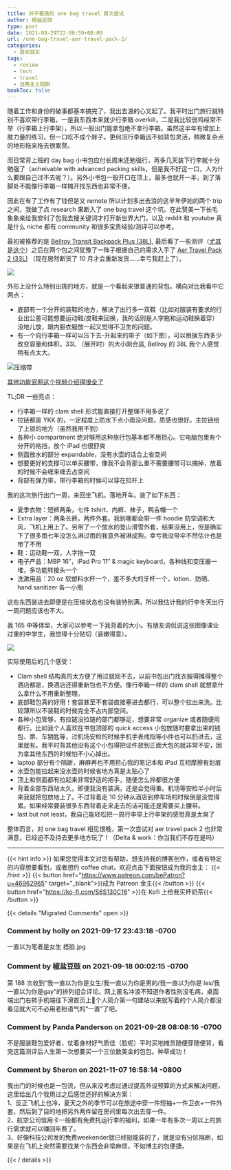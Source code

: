 ```yaml
---
title: 并不极简的 one bag travel 首次尝试
author: 椒盐豆豉
type: post
date: 2021-08-29T22:00:59+00:00
url: /one-bag-travel-aer-travel-pack-2/
categories:
  - 喜欢就买
tags:
  - review
  - tech
  - travel
  - 消费主义陷阱
bookToc: false
---
```

随着工作和身份的破事都基本搞完了，我出去浪的心又起了。我平时出门旅行就特别不喜欢带行李箱，一是我东西本来就少行李箱 overkill，二是我比较弱鸡经常不举（行李箱上行李架），所以一般出门能拿包绝不拿行李箱。虽然这半年有增加上肢力量的练习，但一口吃不成个胖子。更何况行李箱远不如背包灵活，稍微复杂点的地形拖来拖去很累赘。

而日常背上班的 day bag 小书包应付长周末还勉强行，再多几天装下行李就十分勉强了（acheivable with advanced packing skills，但是我不好这一口，人为什么要跟自己过不去呢？）。另外小书包一般开口在顶上，最多也就开一半，到了落脚处不能像行李箱一样摊开找东西也非常不便。

因此在有了工作有了钱但是又 remote 所以计划多出去浪的这半年伊始的两个 trip 之间，我做了点 research 果断入了 one bag travel 这个坑。在此赞美一下长毛象象亲给我安利了包我去搜关键词才打开新世界大门，以及 reddit 和 youtube 真是什么 niche 都有 community 和很多宝贵经验/测评可以参考。

最初被推荐的是 [Bellroy Transit Backpack Plus (38L)](https://amzn.to/2WALJAY), 最后看了一些测评（[尤其是这个](https://youtu.be/_8Dzx-sgQjU)）之后在两个包之间犹豫了一阵子根据自己的需求入手了 [Aer Travel Pack 2 (33L)](https://www.aersf.com/travel-pack-2-gray) （现在居然断货了 10 月才会重新发货……幸亏我赶上了）。

![](https://s3.nl-ams.scw.cloud/mtfront-blog/2021/08/Screen-Shot-2021-08-29-at-2.54.56-PM-940x1024.png)

外形上没什么特别出挑的地方，就是一个看起来很普通的背包。横向对比我看中它两点：

- 底部有一个分开的装鞋的地方，解决了出行多一双鞋（比如对服装有要求的行业出公差可能想要运动鞋/皮鞋来回换，我的话则是人字拖和运动鞋换着穿）没地儿放，跟内胆衣服放一起又觉得不卫生的问题。
- 有一个向行李箱一样可以压下去-升起来的带子（如下图），可以根据东西多少改变容量和体积。33L （展开时）的大小刚合适, Bellroy 的 38L 我个人感觉稍有点太大。

![压缩带](https://images.squarespace-cdn.com/content/v1/5362a66ee4b05f0813543305/1533258160331-QW3ZOX20COCBTZLYC3RW/22007_tp2_gray_compression.JPG?format=1000w)

[其他功能官网这个视频介绍得很全了](https://youtu.be/mzrvJX-O5DY)

TL;DR 一些亮点：

- 行李箱一样的 clam shell 形式能直接打开整理不用多说了
- 拉链都是 YKK 的，一定程度上防水下点小雨没问题，质感也很好。主拉链给了上锁的地方（虽然我用不到）
- 各种小 compartment 绝对够用这种旅行包基本都不用担心。它电脑包里有个分开的格挡，放个 iPad 也很舒爽
- 侧面放水的部分 expandable，没有水壶的话合上省空间
- 想要更好的支撑可以单买腰带，像我不会背那么重不需要腰带可以摘掉，放着的时候不会缠来缠去占空间
- 背部有弹力带，带行李箱的时候可以穿在拉杆上

我的这次旅行出门一周，来回坐飞机，落地开车。装了如下东西：

- 夏季衣物：短裤两条，七件 tshirt、内裤、袜子，鸭舌帽一个
- Extra layer：两条长裤，两件外套。我到哪都会带一件 hoodie 防空调和大风，飞机上用上了。另带了一个放水的登山滑雪外套，结果没用上，但是确实下了很多雨七年没怎么淋过雨的我意外被淋成狗。幸亏我没带伞不然估计也是带了不用
- 鞋：运动鞋一双，人字拖一双
- 电子产品：MBP 16″，iPad Pro 11″ & magic keyboard，各种线和变压器一堆，多功能转接头一个
- 洗漱用品：20 oz 软塑料水杯一个，差不多大的牙杯一个，lotion、防晒、hand sanitizer 各一小瓶

这些东西装进去即便是在压缩状态也没有装特别满，所以我估计我的行李冬天出行一周问题应该也不大。

我 165 中等体型，大家可以参考一下我背着的大小。有朋友调侃说这张图像课业过重的中学生，我觉得十分贴切（装嫩得意）。

![](https://s3.nl-ams.scw.cloud/mtfront-blog/2021/08/20210811_100658-scaled-e1630273525874-768x1024.jpeg)

实际使用后的几个感受：

- Clam shell 结构真的太方便了用过就回不去，以前书包出门找衣服得摊得整个酒店都是，换酒店还得重新包也不方便。像行李箱一样的 clam shell 就想拿什么拿什么不用重新整理。
- 底部鞋包真的好用！套袋甚至不套袋直接塞进去都行，可以整个拉出来洗。比较薄所以不装鞋的时候完全不占内部空间。
- 各种小包管够，有拉链没拉链的部门都够足，想要非常 organize 或者随便用都行。比如我个人喜欢在书包顶部的 quick access 小包放随时要拿出来的钱包、票、车钥匙等，过机场安检的时候手机手表戒指等小件也可以扔进去，这里就有。我平时背其他没有这个小包得把证件放到正面大包的就非常不安，因为拿其他东西的时候怕不小心掉出。
- laptop 部分有个隔断，麻麻再也不用担心我的笔记本和 iPad 互相摩擦有划痕
- 水壶包能拉起来没水壶的时候省地方真是太贴心了
- 顶上和侧面都有拉起来非常舒适的把手，随便怎么拎都很方便
- 背着全部东西站太久，即便我没有装满，还是会觉得重。机场等安检半小时后来我就把包放地上了。不过背着走 10 分钟从酒店到停车场的时候倒是没觉得累。如果经常要装很多东西背着走来走去的话可能还是需要买上腰带。
- last but not least，我自己能轻松把一周行李举上行李架的感觉真是太爽了

整体而言，对 one bag travel 相见恨晚，第一次尝试对 aer travel pack 2 也非常满意，已经迫不及待去更多地方玩了！（Delta & work：你当我们不存在是吗）

---
{{< hint info >}}
如果您觉得本文对您有帮助，想支持我的博客创作，或者有特定的内容想要看到，或者想约 coffee chat，欢迎点击下面按钮成为我的金主：
{{< /hint >}}
{{< button href="https://www.patreon.com/bePatron?u=46962965" target="_blank">}}成为 Patreon 金主{{< /button >}}
{{< button href="https://ko-fi.com/S6S130C16" >}}在 Kofi 上给我买杯奶茶{{< /button >}}

{{< details "Migrated Comments" open >}}

### Comment by holly on 2021-09-17 23:43:18 -0700
一直以为笔者是女生 捂脸.jpg

### Comment by 椒盐豆豉 on 2021-09-18 00:02:15 -0700
第 188 次收到“我一直以为你是女生/我一直以为你是男的/我一直以为你是 les/我一直以为你是gay“的排列组合评论。网上匿名冲浪不知道作者性别没毛病，桌面端出门右转手机端往下滑首页上个人简介第一句建站以来就写着的个人简介都没看见就大可不必用老粉语气的“一直”了吧。

### Comment by Panda Panderson on 2021-09-28 08:08:16 -0700
不是服装鞋包爱好者，仗着身材好气质佳（脸呢）平时买地摊货随便穿随便背，看完这篇测评后人生第一次想要买一个三位数美金的包包。种草成功！

### Comment by Sheron on 2021-11-07 16:58:14 -0800
我出门的时候也是一包流，但从来没考虑过通过提高外设预算的方式来解决问题，这里给出几个我用过之后感觉还好的解决方案：  
1、反正飞机上也冷，夏天之外的季节可以在旅途中穿一件短袖+一件卫衣+一件外套，然后到了目的地把另外两件留在房间里每次出去穿一件。  
2、航空公司信用卡一般都有免费托运行李的福利，如果一年有多次一周以上的旅行需求就可以赚回年费了。  
3、好像科技公司发的免费weekender就已经挺能装的了，就是没有分区隔断，如果是在飞机上突然需要找某个东西会非常麻烦，不如博主的包便捷。

{{< / details >}}